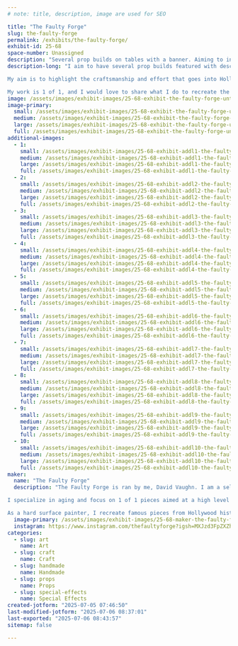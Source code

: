 ```yaml
---
# note: title, description, image are used for SEO

title: "The Faulty Forge"
slug: the-faulty-forge
permalink: /exhibits/the-faulty-forge/
exhibit-id: 25-68
space-number: Unassigned
description: "Several prop builds on tables with a banner. Aiming to inform the audience about my process."
description-long: "I aim to have several prop builds featured with descriptions of each and how the process went for each. I specialize in hard surface painting, so my setup will aim to highlight this. I will have a 3 foot pit droid that matches the one from the phantom menace, a blaster from alien romulus, various Indiana Jones props and some from Jaws. Others may come as well.

My aim is to highlight the craftsmanship and effort that goes into Hollywood level hard surface painting, as effects studios do it.

My work is 1 of 1, and I would love to share what I do to recreate the natural aging process that nature provides objects you see in reality."
image: /assets/images/exhibit-images/25-68-exhibit-the-faulty-forge-untitled-3874-large.png
image-primary: 
  small: /assets/images/exhibit-images/25-68-exhibit-the-faulty-forge-untitled-3874-small.png
  medium: /assets/images/exhibit-images/25-68-exhibit-the-faulty-forge-untitled-3874-medium.png
  large: /assets/images/exhibit-images/25-68-exhibit-the-faulty-forge-untitled-3874-large.png
  full: /assets/images/exhibit-images/25-68-exhibit-the-faulty-forge-untitled-3874-full.png
additional-images: 
  - 1:
    small: /assets/images/exhibit-images/25-68-exhibit-addl1-the-faulty-forge-img-8142-small.jpeg
    medium: /assets/images/exhibit-images/25-68-exhibit-addl1-the-faulty-forge-img-8142-medium.jpeg
    large: /assets/images/exhibit-images/25-68-exhibit-addl1-the-faulty-forge-img-8142-large.jpeg
    full: /assets/images/exhibit-images/25-68-exhibit-addl1-the-faulty-forge-img-8142-full.jpeg
  - 2:
    small: /assets/images/exhibit-images/25-68-exhibit-addl2-the-faulty-forge-img-8029-526-small.jpeg
    medium: /assets/images/exhibit-images/25-68-exhibit-addl2-the-faulty-forge-img-8029-526-medium.jpeg
    large: /assets/images/exhibit-images/25-68-exhibit-addl2-the-faulty-forge-img-8029-526-large.jpeg
    full: /assets/images/exhibit-images/25-68-exhibit-addl2-the-faulty-forge-img-8029-526-full.jpeg
  - 3:
    small: /assets/images/exhibit-images/25-68-exhibit-addl3-the-faulty-forge-img-7943-small.jpeg
    medium: /assets/images/exhibit-images/25-68-exhibit-addl3-the-faulty-forge-img-7943-medium.jpeg
    large: /assets/images/exhibit-images/25-68-exhibit-addl3-the-faulty-forge-img-7943-large.jpeg
    full: /assets/images/exhibit-images/25-68-exhibit-addl3-the-faulty-forge-img-7943-full.jpeg
  - 4:
    small: /assets/images/exhibit-images/25-68-exhibit-addl4-the-faulty-forge-img-8107-8093-small.jpeg
    medium: /assets/images/exhibit-images/25-68-exhibit-addl4-the-faulty-forge-img-8107-8093-medium.jpeg
    large: /assets/images/exhibit-images/25-68-exhibit-addl4-the-faulty-forge-img-8107-8093-large.jpeg
    full: /assets/images/exhibit-images/25-68-exhibit-addl4-the-faulty-forge-img-8107-8093-full.jpeg
  - 5:
    small: /assets/images/exhibit-images/25-68-exhibit-addl5-the-faulty-forge-img-7888-4044-small.jpeg
    medium: /assets/images/exhibit-images/25-68-exhibit-addl5-the-faulty-forge-img-7888-4044-medium.jpeg
    large: /assets/images/exhibit-images/25-68-exhibit-addl5-the-faulty-forge-img-7888-4044-large.jpeg
    full: /assets/images/exhibit-images/25-68-exhibit-addl5-the-faulty-forge-img-7888-4044-full.jpeg
  - 6:
    small: /assets/images/exhibit-images/25-68-exhibit-addl6-the-faulty-forge-img-7741-83-small.jpeg
    medium: /assets/images/exhibit-images/25-68-exhibit-addl6-the-faulty-forge-img-7741-83-medium.jpeg
    large: /assets/images/exhibit-images/25-68-exhibit-addl6-the-faulty-forge-img-7741-83-large.jpeg
    full: /assets/images/exhibit-images/25-68-exhibit-addl6-the-faulty-forge-img-7741-83-full.jpeg
  - 7:
    small: /assets/images/exhibit-images/25-68-exhibit-addl7-the-faulty-forge-img-7740-352-small.jpeg
    medium: /assets/images/exhibit-images/25-68-exhibit-addl7-the-faulty-forge-img-7740-352-medium.jpeg
    large: /assets/images/exhibit-images/25-68-exhibit-addl7-the-faulty-forge-img-7740-352-large.jpeg
    full: /assets/images/exhibit-images/25-68-exhibit-addl7-the-faulty-forge-img-7740-352-full.jpeg
  - 8:
    small: /assets/images/exhibit-images/25-68-exhibit-addl8-the-faulty-forge-img-4587-small.jpeg
    medium: /assets/images/exhibit-images/25-68-exhibit-addl8-the-faulty-forge-img-4587-medium.jpeg
    large: /assets/images/exhibit-images/25-68-exhibit-addl8-the-faulty-forge-img-4587-large.jpeg
    full: /assets/images/exhibit-images/25-68-exhibit-addl8-the-faulty-forge-img-4587-full.jpeg
  - 9:
    small: /assets/images/exhibit-images/25-68-exhibit-addl9-the-faulty-forge-8256905231683728103-small.jpeg
    medium: /assets/images/exhibit-images/25-68-exhibit-addl9-the-faulty-forge-8256905231683728103-medium.jpeg
    large: /assets/images/exhibit-images/25-68-exhibit-addl9-the-faulty-forge-8256905231683728103-large.jpeg
    full: /assets/images/exhibit-images/25-68-exhibit-addl9-the-faulty-forge-8256905231683728103-full.jpeg
  - 10:
    small: /assets/images/exhibit-images/25-68-exhibit-addl10-the-faulty-forge-img-8497-small.jpeg
    medium: /assets/images/exhibit-images/25-68-exhibit-addl10-the-faulty-forge-img-8497-medium.jpeg
    large: /assets/images/exhibit-images/25-68-exhibit-addl10-the-faulty-forge-img-8497-large.jpeg
    full: /assets/images/exhibit-images/25-68-exhibit-addl10-the-faulty-forge-img-8497-full.jpeg
maker: 
  name: "The Faulty Forge"
  description: "The Faulty Forge is ran by me, David Vaughn. I am a self taught artist through the Stan Winston Studio School. I specialize in high quality prop replica making and hard surface painting. I aim to make museum quality pieces. I’ve made helmets, droids, swords, busts, weapons, costumes and more. 

I specialize in aging and focus on 1 of 1 pieces aimed at a high level of attention to detail.

As a hard surface painter, I recreate famous pieces from Hollywood history with my own take."
  image-primary: /assets/images/exhibit-images/25-68-maker-the-faulty-forge-untitled-medium.png
  instagram: https://www.instagram.com/thefaultyforge?igsh=MXJzd3FpZXZhY256ZA%3D%3D&utm_source=qr
categories: 
  - slug: art
    name: Art
  - slug: craft
    name: Craft
  - slug: handmade
    name: Handmade
  - slug: props
    name: Props
  - slug: special-effects
    name: Special Effects
created-jotform: "2025-07-05 07:46:50"
last-modified-jotform: "2025-07-06 08:37:01"
last-exported: "2025-07-06 08:43:57"
sitemap: false

---
```

